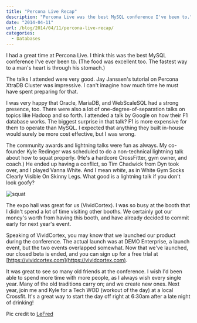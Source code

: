 ```yaml
---
title: "Percona Live Recap"
description: "Percona Live was the best MySQL conference I've been to."
date: "2014-04-11"
url: /blog/2014/04/11/percona-live-recap/
categories:
  - Databases
---
```


I had a great time at Percona Live. I think this was the best MySQL
conference I've ever been to.  (The food was excellent too. The fastest way to a
man's heart is through his stomach.)

The talks I attended were very good. Jay Janssen's tutorial on Percona XtraDB
Cluster was impressive. I can't imagine how much time he must have spent
preparing for that.

I was very happy that Oracle, MariaDB, and WebScaleSQL had a strong presence,
too. There were also a lot of one-degree-of-separation talks on topics like
Hadoop and so forth. I attended a talk by Google on how their F1 database works.
The biggest surprise in that talk? F1 is more expensive for them to operate than
MySQL. I expected that anything they built in-house would surely be more cost
effective, but I was wrong.

The community awards and lightning talks were fun as always. My co-founder Kyle
Redinger was scheduled to do a non-technical lightning talk about how to squat
properly. (He's a hardcore CrossFitter, gym owner, and coach.) He ended up
having a conflict, so Tim Chadwick from Dyn took over, and I played Vanna White.
And I mean *white*, as in White Gym Socks Clearly Visible On Skinny Legs. What
good is a lightning talk if you don't look goofy?

![squat](/media/2014/04/squat.jpg)

The expo hall was great for us (VividCortex). I was so busy at the booth
that I didn't spend a lot of time visiting other booths. We certainly got 
our money's worth from having this booth, and have already decided to commit
early for next year's event.

Speaking of VividCortex, you may know that we launched our product during the
conference. The actual launch was at DEMO Enterprise, a launch event, but the
two events overlapped somewhat. Now that we've launched, our closed beta is
ended, and you can sign up for a free trial at [https://vividcortex.com](https://vividcortex.com).

It was great to see so many old friends at the conference. I wish I'd been able
to spend more time with more people, as I always wish every single year. 
Many of the old traditions carry on; and we create new ones. Next year, join me
and Kyle for a Tech WOD (workout of the day) at a local Crossfit. It's a great
way to start the day off right at 6:30am after a late night of drinking!

Pic credit to [LeFred](https://twitter.com/lefred/status/451911813244788736)



